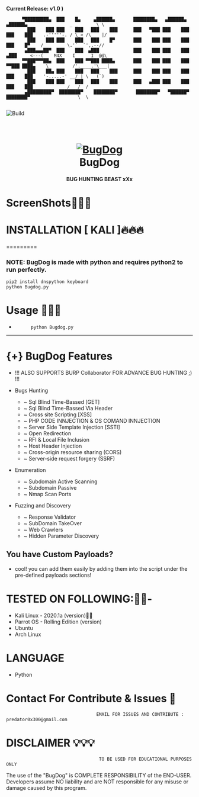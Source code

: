 **Current Release: v1.0 )**
```
      ▀█████████▄  ███    █▄     ▄██████▄       ████████▄   ▄██████▄     ▄██████▄                _ _       \ \             
        ███    ███ ███    ███   ███    ███      ███   ▀███ ███    ███   ███    ███    .-'''''-. / \_> /\    |/ 
        ███    ███ ███    ███   ███    █▀       ███    ███ ███    ███   ███    █▀    /         \.'`  `',.--// 
       ▄███▄▄▄██▀  ███    ███  ▄███             ███    ███ ███    ███  ▄███     <---(    M4X    I      I  @@\       
      ▀▀███▀▀▀██▄  ███    ███ ▀▀███ ████▄       ███    ███ ███    ███ ▀▀███ ████▄    \         /'.____.'\___| 
        ███    ██▄ ███    ███   ███    ███      ███    ███ ███    ███   ███    ███    '-.....-' __/ | \   (`) 
        ███    ███ ███    ███   ███    ███      ███   ▄███ ███    ███   ███    ███             /   /  /                 
       ▄█████████▀  ████████▀    ████████▀       ████████▀   ▀██████▀    ████████▀                  \  \ 


```
![Build](https://img.shields.io/badge/Built%20with-Python-Blue)
<h1 align="center">
  <br>
  <a href="https://github.com/M4xSec"><img src="https://ibb.co/YfXKFcY" alt="BugDog"></a>
  <br>
  BugDog
  <br>
</h1>
<h4 align="center">BUG HUNTING BEAST xXx</h4>

# ScreenShots👨🏼‍💻



# INSTALLATION [ KALI ]🔥🔥🔥
=========
### NOTE: BugDog is made with python and requires python2 to run perfectly.

```
pip2 install dnspython keyboard
python Bugdog.py

```
# Usage 🙋🏻‍♀️
*           python Bugdog.py

---------------------------------------
{+} BugDog Features
===================
- !!! ALSO SUPPORTS BURP Collaborator FOR ADVANCE BUG HUNTING ;) !!!

- Bugs Hunting
  - ~ Sql Blind Time-Bassed [GET]
  - ~ Sql Blind Time-Bassed Via Header
  - ~ Cross site Scripting [XSS]
  - ~ PHP CODE INNJECTION & OS COMAND INNJECTION
  - ~ Server Side Template Injection [SSTI]
  - ~ Open Redirection
  - ~ RFI & Local File Inclusion
  - ~ Host Header Injection
  - ~ Cross-origin resource sharing (CORS)
  - ~ Server-side request forgery (SSRF)
- Enumeration
    -  ~ Subdomain Active Scanning
    -  ~ Subdomain Passive
    -  ~ Nmap Scan Ports 

- Fuzzing and Discovery
  -  ~ Response Validator
  -  ~ SubDomain TakeOver
  -  ~ Web Crawlers
  -  ~ Hidden Parameter Discovery

You have Custom Payloads?
------------------
- cool! you can add them easily by adding them into the script under the pre-defined payloads sections!

# TESTED ON FOLLOWING:👌🏻-
* Kali Linux - 2020.1a (version)👍🏻
* Parrot OS - Rolling Edition (version)
* Ubuntu 
* Arch Linux
# LANGUAGE 
* Python
# Contact For Contribute & Issues 📲

                                      EMAIL FOR ISSUES AND CONTRIBUTE : predator0x300@gmail.com

# DISCLAIMER 💡💡💡
                                       TO BE USED FOR EDUCATIONAL PURPOSES ONLY

The use of the "BugDog" is COMPLETE RESPONSIBILITY of the END-USER. Developers assume NO liability and are NOT responsible for any misuse or damage caused by this program. 
